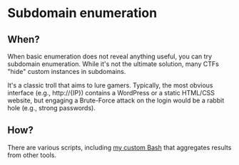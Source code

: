 # Subdomain enumeration

## When?

When basic enumeration does not reveal anything useful, you can try subdomain enumeration. While it's not the ultimate solution, many CTFs "hide" custom instances in subdomains.

It's a classic troll that aims to lure gamers. Typically, the most obvious interface (e.g., http://{IP}) contains a WordPress or a static HTML/CSS website, but engaging a Brute-Force attack on the login would be a rabbit hole (e.g., strong passwords).

## How?

There are various scripts, including [my custom Bash](https://github.com/jmau111-org/subdomain_enumerator) that aggregates results from other tools.
